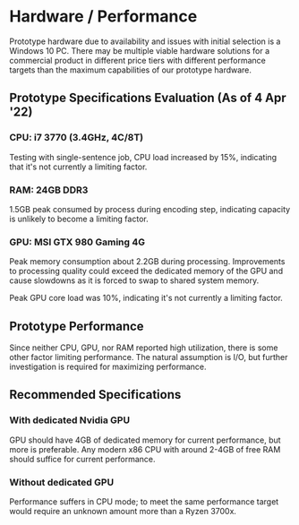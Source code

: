# Hardware / Performance
Prototype hardware due to availability and issues with initial selection is a Windows 10 PC. There may be multiple viable hardware solutions for a commercial product in different price tiers with different performance targets than the maximum capabilities of our prototype hardware. 

## Prototype Specifications Evaluation (As of 4 Apr '22)

### CPU: i7 3770 (3.4GHz, 4C/8T)
Testing with single-sentence job, CPU load increased by 15%, indicating that it's not currently a limiting factor.

### RAM: 24GB DDR3
1.5GB peak consumed by process during encoding step, indicating capacity is unlikely to become a limiting factor.

### GPU: MSI GTX 980 Gaming 4G
Peak memory consumption about 2.2GB during processing. Improvements to processing quality could exceed the dedicated memory of the GPU and cause slowdowns as it is forced to swap to shared system memory. 

Peak GPU core load was 10%, indicating it's not currently a limiting factor.

## Prototype Performance

Since neither CPU, GPU, nor RAM reported high utilization, there is some other factor limiting performance. The natural assumption is I/O, but further investigation is required for maximizing performance.

## Recommended Specifications 

### With dedicated Nvidia GPU
GPU should have 4GB of dedicated memory for current performance, but more is preferable.
Any modern x86 CPU with around 2-4GB of free RAM should suffice for current performance.
### Without dedicated GPU
Performance suffers in CPU mode; to meet the same performance target would require an unknown amount more than a Ryzen 3700x. 